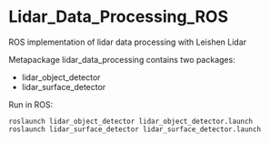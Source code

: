 # Lidar_Data_Processing_ROS
ROS implementation of lidar data processing with Leishen Lidar

Metapackage lidar_data_processing contains two packages:
  * lidar_object_detector
  * lidar_surface_detector

Run in ROS:
```
roslaunch lidar_object_detector lidar_object_detector.launch 
roslaunch lidar_surface_detector lidar_surface_detector.launch 
```
